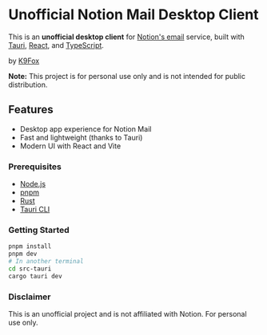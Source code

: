 # Unofficial Notion Mail Desktop Client

This is an **unofficial desktop client** for [Notion's email](https://www.notion.com/product/mail) service, built with [Tauri](https://tauri.app/), [React](https://react.dev/), and [TypeScript](https://www.typescriptlang.org/).

by [K9Fox](https://yafff.tech/)

**Note:** This project is for personal use only and is not intended for public distribution.

## Features

- Desktop app experience for Notion Mail
- Fast and lightweight (thanks to Tauri)
- Modern UI with React and Vite

### Prerequisites

- [Node.js](https://nodejs.org/)
- [pnpm](https://pnpm.io/)
- [Rust](https://www.rust-lang.org/tools/install)
- [Tauri CLI](https://tauri.app/v1/guides/getting-started/prerequisites/)

### Getting Started

```sh
pnpm install
pnpm dev
# In another terminal
cd src-tauri
cargo tauri dev
```

### Disclaimer
This is an unofficial project and is not affiliated with Notion.
For personal use only.